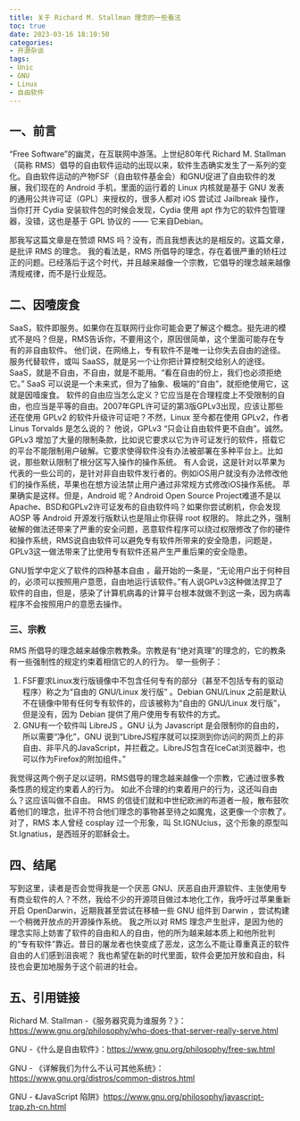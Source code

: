 ```yaml
---
title: 关于 Richard M. Stallman 理念的一些看法
toc: true
date: 2023-03-16 18:10:50
categories:
- 开源杂谈
tags:
- Unic
- GNU
- Linux
- 自由软件
---
```


## 一、前言

“Free Software”的幽灵，在互联网中游荡。上世纪80年代 Richard M. Stallman（简称 RMS）倡导的自由软件运动的出现以来，软件生态确实发生了一系列的变化。自由软件运动的产物FSF（自由软件基金会）和GNU促进了自由软件的发展，我们现在的 Android 手机，里面的运行着的 Linux 内核就是基于 GNU 发表的通用公共许可证（GPL）来授权的，很多人都对 iOS 尝试过 Jailbreak 操作，当你打开 Cydia 安装软件包的时候会发现，Cydia 使用 apt 作为它的软件包管理器，没错，这也是基于 GPL 协议的 —— 它来自Debian。

<!--more-->

那我写这篇文章是在赞颂 RMS 吗？没有，而且我想表达的是相反的。这篇文章，是批评 RMS 的理念。
我的看法是，RMS 所倡导的理念，存在着很严重的矫枉过正的问题。已经落后于这个时代，并且越来越像一个宗教，它倡导的理念越来越像清规戒律，而不是行业规范。

## 二、因噎废食

SaaS，软件即服务。如果你在互联网行业你可能会更了解这个概念。挺先进的模式不是吗？但是，RMS告诉你，不要用这个，原因很简单，这个里面可能存在专有的非自由软件。 他们说，在网络上，专有软件不是唯一让你失去自由的途径。服务代替软件，或叫 SaaSS，就是另一个让你把计算控制交给别人的途径。SaaS，就是不自由，不自由，就是不能用。“看在自由的份上，我们也必须拒绝它。”
SaaS 可以说是一个未来式，但为了抽象、极端的“自由”，就拒绝使用它，这就是因噎废食。
软件的自由应当怎么定义？它应当是在合理程度上不受限制的自由，也应当是平等的自由。2007年GPL许可证的第3版GPLv3出现，应该让那些还在使用 GPLv2 的软件升级许可证吧？不然，Linux 至今都在使用 GPLv2，作者 Linus Torvalds 是怎么说的？
他说，GPLv3 “只会让自由软件更不自由”。诚然。GPLv3 增加了大量的限制条款，比如说它要求以它为许可证发行的软件，搭载它的平台不能限制用户破解。它要求使得软件没有办法被部署在多种平台上。比如说，那些默认限制了根分区写入操作的操作系统。
有人会说，这是针对以苹果为代表的一些公司的，是针对非自由软件发行者的。例如iOS用户就没有办法修改他们的操作系统，苹果也在想方设法禁止用户通过非常规方式修改iOS操作系统。
苹果确实是这样。但是，Android 呢？Android Open Source Project难道不是以Apache、BSD和GPLv2许可证发布的自由软件吗？如果你尝试刷机，你会发现 AOSP 等 Android 开源发行版默认也是阻止你获得 root 权限的。
除此之外，强制破解的做法还带来了严重的安全问题，恶意软件程序可以绕过权限修改了你的硬件和操作系统，RMS说自由软件可以避免专有软件所带来的安全隐患，问题是，GPLv3这一做法带来了比使用专有软件还易产生严重后果的安全隐患。

GNU哲学中定义了软件的四种基本自由 ，最开始的一条是，“无论用户出于何种目的，必须可以按照用户意愿，自由地运行该软件。”有人说GPLv3这种做法捍卫了软件的自由，但是，感染了计算机病毒的计算平台根本就做不到这一条，因为病毒程序不会按照用户的意愿去操作。

### 三、宗教

RMS 所倡导的理念越来越像宗教教条。宗教是有“绝对真理”的理念的，它的教条有一些强制性的规定约束着相信它的人的行为。
举一些例子：

1. FSF要求Linux发行版镜像中不包含任何专有的部分（甚至不包括专有的驱动程序）称之为“自由的 GNU/Linux 发行版” 。Debian GNU/Linux 之前是默认不在镜像中带有任何专有软件的，应该被称为“自由的 GNU/Linux 发行版”，但是没有，因为 Debian 提供了用户使用专有软件的方式。
2. GNU有一个软件叫 LibreJS 。GNU 认为 Javascript 是会限制你的自由的，所以需要“净化”，GNU 说到“LibreJS程序就可以探测到你访问的网页上的非自由、非平凡的JavaScript，并拦截之。LibreJS包含在IceCat浏览器中，也可以作为Firefox的附加组件。”

我觉得这两个例子足以证明，RMS倡导的理念越来越像一个宗教，它通过很多教条性质的规定约束着人的行为。
如此不合理的约束着用户的行为，这还叫自由么？这应该叫做不自由。
RMS 的信徒们就和中世纪欧洲的布道者一般，散布鼓吹着他们的理念，批评不符合他们理念的事物甚至待之如魔鬼，这更像一个宗教了。
对了，RMS 本人曾经 cosplay 过一个形象，叫 St.IGNUcius，这个形象的原型叫 St.Ignatius，是西班牙的耶稣会士。

## 四、结尾

写到这里，读者是否会觉得我是一个厌恶 GNU、厌恶自由开源软件、主张使用专有商业软件的人？不然，我给不少的开源项目做过本地化工作，我呼吁过苹果重新开启 OpenDarwin，近期我甚至尝试在移植一些 GNU 组件到 Darwin ，尝试构建一个稍微开放点的开源操作系统。
我之所以对 RMS 理念产生批评，是因为他的理念实际上妨害了软件的自由和人的自由，他的所为越来越本质上和他所批判的“专有软件”靠近。昔日的屠龙者也快变成了恶龙，这怎么不能让尊重真正的软件自由的人们感到沮丧呢？
我也希望在新的时代里面，软件会更加开放和自由，科技也会更加地服务于这个前进的社会。

## 五、引用链接

Richard M. Stallman -《服务器究竟为谁服务？》：https://www.gnu.org/philosophy/who-does-that-server-really-serve.html

GNU -《什么是自由软件》：https://www.gnu.org/philosophy/free-sw.html

GNU - 《详解我们为什么不认可其他系统》：https://www.gnu.org/distros/common-distros.html

GNU - 《JavaScript 陷阱》https://www.gnu.org/philosophy/javascript-trap.zh-cn.html
